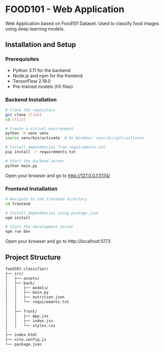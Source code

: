 # FOOD101 - Web Application

Web Application based on Food101 Dataset. Used to classify food images using deep learning models.

## Installation and Setup

### Prerequisites

- Python 3.11 for the backend
- Node.js and npm for the frontend
- TensorFlow 2.19.0
- Pre-trained models (h5 files)

### Backend Installation

```bash
# Clone the repository
git clone [link]
cd [file]

# Create a virtual environment
python -m venv venv
source venv/bin/activate  # On Windows: venv\Scripts\activate

# Install dependencies from requirements.txt
pip install -r requirements.txt

# Start the backend server
python main.py
```

Open your browser and go to http://127.0.0.1:5174/

### Frontend Installation

```bash
# Navigate to the frontend directory
cd frontend

# Install dependencies using package.json
npm install

# Start the development server
npm run dev
```

Open your browser and go to http://localhost:5173


## Project Structure

```bash
food101-classifier/
├── src/
│   ├── assets/                 
│   ├── back/                  
│   │   ├── models/             
│   │   ├── main.py             
│   │   ├── nutrition.json      
│   │   └── requirements.txt    
│   │
│   ├── front/                 
│   │   ├── App.jsx             
│   │   ├── index.jsx           
│   │   └── styles.css          
│
├── index.html                  
├── vite.config.js              
└── package.json                
         

```